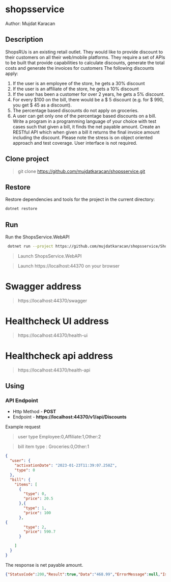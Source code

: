 # shopsservice
 
 Author: Mujdat Karacan
 
## Description
 
ShopsRUs is an existing retail outlet. They would like to provide discount to their customers
on all their web/mobile platforms. They require a set of APIs to be built that provide
capabilities to calculate discounts, generate the total costs and generate the invoices for
customers
The following discounts apply:
1. If the user is an employee of the store, he gets a 30% discount
2. If the user is an affiliate of the store, he gets a 10% discount
3. If the user has been a customer for over 2 years, he gets a 5% discount.
4. For every $100 on the bill, there would be a $ 5 discount (e.g. for $ 990, you get $ 45
as a discount).
5. The percentage based discounts do not apply on groceries.
6. A user can get only one of the percentage based discounts on a bill.
Write a program in a programming language of your choice with test cases such that given a
bill, it finds the net payable amount. Create an RESTful API which when given a bill it returns
the final invoice amount including the discount. Please note the stress is on object oriented
approach and test coverage. User interface is not required.

 
## Clone project 

> git clone https://github.com/mujdatkaracan/shopsservice.git 


## Restore

Restore dependencies and tools for the project in the current directory:

```bash
dotnet restore
```

## Run

Run the ShopsService.WebAPI

```bash
 dotnet run --project https://github.com/mujdatkaracan/shopsservice/ShopsService.WebAPI.csproj
```
 
 
> Launch ShopsService.WebAPI

> Launch https://localhost:44370 on your browser

# Swagger address
> https://localhost:44370/swagger

# Healthcheck UI address
>https://localhost:44370/health-ui

# Healthcheck api address
>https://localhost:44370/health-api




## Using

### API Endpoint

* Http Method - **POST**
* Endpoint - **https://localhost:44370/v1/api/Discounts**

Example request

> user type Employee:0,Affiliate:1,Other:2

>bill item type : Groceries:0,Other:1

```json
{
  "user": {
    "activationDate": "2023-01-23T11:39:07.258Z",
    "type": 0
  },
  "bill": {
    "items": [
      {
        "type": 0,
        "price": 20.5
      },{
        "type": 1,
        "price": 100
      },
{
        "type": 2,
        "price": 590.7
      }

    ]
  }
} 
```

The response is net payable amount.



```json
{"StatusCode":200,"Result":true,"Data":"468.99","ErrorMessage":null,"IsError":false}
```